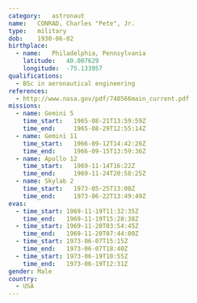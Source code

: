 ```yaml
---
category:	astronaut
name:	CONRAD, Charles "Pete", Jr.
type:	military
dob:	1930-06-02
birthplace:
  - name:	Philadelphia, Pennsylvania
    latitude:	40.007629
    longitude:	-75.133957
qualifications:
  - BSc in aeronautical engineering
references:
  - http://www.nasa.gov/pdf/740566main_current.pdf
missions:
  - name: Gemini 5
    time_start:   1965-08-21T13:59:59Z
    time_end:     1965-08-29T12:55:14Z
  - name: Gemini 11
    time_start:   1966-09-12T14:42:26Z
    time_end:     1966-09-15T13:59:36Z
  - name: Apollo 12
    time_start:   1969-11-14T16:22Z
    time_end:     1969-11-24T20:58:25Z
  - name: Skylab 2
    time_start:   1973-05-25T13:00Z
    time_end:     1973-06-22T13:49:49Z
evas:
  - time_start: 1969-11-19T11:32:35Z
    time_end:   1969-11-19T15:28:38Z
  - time_start: 1969-11-20T03:54:45Z
    time_end:   1969-11-20T07:44:00Z
  - time_start: 1973-06-07T15:15Z
    time_end:   1973-06-07T18:40Z
  - time_start: 1973-06-19T10:55Z
    time_end:   1973-06-19T12:31Z
gender:	Male
country:
  - USA
---
```

